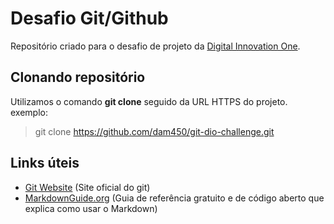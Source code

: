 # Desafio Git/Github

Repositório criado para o desafio de projeto da [Digital Innovation One](web.dio.me).

## Clonando repositório 

Utilizamos o comando **git clone** seguido da URL HTTPS do projeto.  
exemplo: 
> git clone https://github.com/dam450/git-dio-challenge.git 


## Links úteis

- [Git Website](https://git-scm.com/) (Site oficial do git)
- [MarkdownGuide.org](https://www.markdownguide.org/) (Guia de referência gratuito e de código aberto que explica como usar o Markdown)

